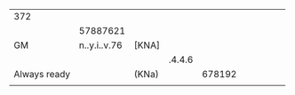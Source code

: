 

|   |   |   |   |   |   |   |   |   |   |
|---|---|---|---|---|---|---|---|---|---|
| 372 |
|               | 57887621      |  
| GM            | n..y.i..v.76  |  [KNA]        | 
|               |               |               | .4.4.6
| Always ready  |               |  (KNa)        |         | 678192
|   |   |   |   |   |   |   |   |   |   |
